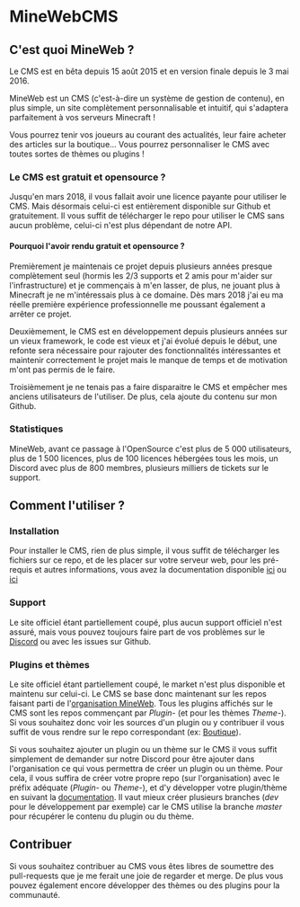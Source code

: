 # MineWebCMS


## C'est quoi MineWeb ?

Le CMS est en bêta depuis 15 août 2015 et en version finale depuis le 3 mai 2016.

MineWeb est un CMS (c'est-à-dire un système de gestion de contenu), en plus simple, un site complètement personnalisable et intuitif, qui s'adaptera parfaitement à vos serveurs Minecraft !

Vous pourrez tenir vos joueurs au courant des actualités, leur faire acheter des articles sur la boutique... Vous pourrez personnaliser le CMS avec toutes sortes de thèmes ou plugins ! 

### Le CMS est gratuit et opensource ?

Jusqu'en mars 2018, il vous fallait avoir une licence payante pour utiliser le CMS. Mais désormais celui-ci est entièrement disponible sur Github et gratuitement. Il vous suffit de télécharger le repo pour utiliser le CMS sans aucun problème, celui-ci n'est plus dépendant de notre API. 

#### Pourquoi l'avoir rendu gratuit et opensource ?

Premièrement je maintenais ce projet depuis plusieurs années presque complètement seul (hormis les 2/3 supports et 2 amis pour m'aider sur l'infrastructure) et je commençais à m'en lasser, de plus, ne jouant plus à Minecraft je ne m'intéressais plus à ce domaine. Dès mars 2018 j'ai eu ma réelle première expérience professionnelle me poussant également a arrêter ce projet. 

Deuxièmement, le CMS est en développement depuis plusieurs années sur un vieux framework, le code est vieux et j'ai évolué depuis le début, une refonte sera nécessaire pour rajouter des fonctionnalités intéressantes et maintenir correctement le projet mais le manque de temps et de motivation m'ont pas permis de le faire.

Troisièmement je ne tenais pas a faire disparaitre le CMS et empêcher mes anciens utilisateurs de l'utiliser. De plus, cela ajoute du contenu sur mon Github. 

### Statistiques

MineWeb, avant ce passage à l'OpenSource c'est plus de 5 000 utilisateurs, plus de 1 500 licences, plus de 100 licences hébergées tous les mois, un Discord avec plus de 800 membres, plusieurs milliers de tickets sur le support.

## Comment l'utiliser ?

### Installation

Pour installer le CMS, rien de plus simple, il vous suffit de télécharger les fichiers sur ce repo, et de les placer sur votre serveur web, pour les pré-requis et autres informations, vous avez la documentation disponible [ici](https://docs.mineweb.org) ou [ici](https://github.com/MineWeb/docs.mineweb.org)

### Support

Le site officiel étant partiellement coupé, plus aucun support officiel n'est assuré, mais vous pouvez toujours faire part de vos problèmes sur le [Discord](https://discordapp.com/invite/3QYdt8r) ou avec les issues sur Github. 

### Plugins et thèmes

Le site officiel étant partiellement coupé, le market n'est plus disponible et maintenu sur celui-ci. Le CMS se base donc maintenant sur les repos faisant parti de l'[organisation MineWeb](https://github.com/MineWeb). Tous les plugins affichés sur le CMS sont les repos commençant par _Plugin-_ (et pour les thèmes _Theme-_). 
Si vous souhaitez donc voir les sources d'un plugin ou y contribuer il vous suffit de vous rendre sur le repo correspondant (ex: [Boutique](https://github.com/MineWeb/Plugin-Shop)). 

Si vous souhaitez ajouter un plugin ou un thème sur le CMS il vous suffit simplement de demander sur notre Discord pour être ajouter dans l'organisation ce qui vous permettra de créer un plugin ou un thème. 
Pour cela, il vous suffira de créer votre propre repo (sur l'organisation) avec le préfix adéquate (_Plugin-_ ou _Theme-_), et d'y développer votre plugin/thème en suivant la [documentation](https://docs.mineweb.org). 
Il vaut mieux créer plusieurs branches (_dev_ pour le développement par exemple) car le CMS utilise la branche _master_ pour récupérer le contenu du plugin ou du thème. 

## Contribuer

Si vous souhaitez contribuer au CMS vous êtes libres de soumettre des pull-requests que je me ferait une joie de regarder et merge.
De plus vous pouvez également encore développer des thèmes ou des plugins pour la communauté. 
